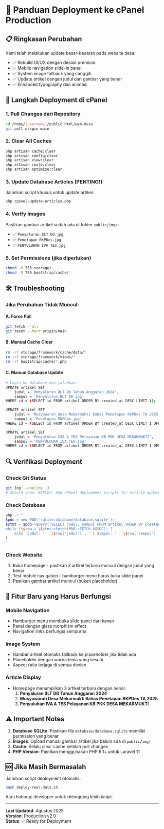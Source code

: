 # 🚀 Panduan Deployment ke cPanel Production

## 📋 Ringkasan Perubahan
Kami telah melakukan update besar-besaran pada website desa:
- ✅ Rebuild UI/UX dengan desain premium
- ✅ Mobile navigation slide-in panel
- ✅ System image fallback yang canggih
- ✅ Update artikel dengan judul dan gambar yang benar
- ✅ Enhanced typography dan animasi

## 🎯 Langkah Deployment di cPanel

### 1. Pull Changes dari Repository
```bash
cd /home/[username]/public_html/web-desa
git pull origin main
```

### 2. Clear All Caches
```bash
php artisan cache:clear
php artisan config:clear
php artisan view:clear
php artisan route:clear
php artisan optimize:clear
```

### 3. Update Database Articles (PENTING!)
Jalankan script khusus untuk update artikel:
```bash
php cpanel-update-articles.php
```

### 4. Verify Images
Pastikan gambar artikel sudah ada di folder `public/img/`:
- ✅ `Penyaluran BLT DD.jpg`
- ✅ `Penetapan RKPDes.jpg` 
- ✅ `PENYULUHAN IVA TES.jpg`

### 5. Set Permissions (jika diperlukan)
```bash
chmod -R 755 storage/
chmod -R 755 bootstrap/cache/
```

## 🛠️ Troubleshooting

### Jika Perubahan Tidak Muncul:

#### A. Force Pull
```bash
git fetch --all
git reset --hard origin/main
```

#### B. Manual Cache Clear
```bash
rm -rf storage/framework/cache/data/*
rm -rf storage/framework/views/*
rm -rf bootstrap/cache/*.php
```

#### C. Manual Database Update
```bash
# Login ke database dan jalankan:
UPDATE artikel SET 
    judul = 'Penyaluran BLT DD Tahun Anggaran 2024',
    sampul = 'Penyaluran BLT DD.jpg'
WHERE id = (SELECT id FROM artikel ORDER BY created_at DESC LIMIT 1);

UPDATE artikel SET 
    judul = 'Musyawarah Desa Mekarmukti Bahas Penetapan RKPDes TA 2025',
    sampul = 'Penetapan RKPDes.jpg'
WHERE id = (SELECT id FROM artikel ORDER BY created_at DESC LIMIT 1 OFFSET 1);

UPDATE artikel SET 
    judul = 'Penyuluhan IVA & TES Pelayanan KB PKK DESA MEKARMUKTI',
    sampul = 'PENYULUHAN IVA TES.jpg'
WHERE id = (SELECT id FROM artikel ORDER BY created_at DESC LIMIT 1 OFFSET 2);
```

## 🔍 Verifikasi Deployment

### Check Git Status
```bash
git log --oneline -3
# Should show: DEPLOY: Add cPanel deployment scripts for article updates
```

### Check Database
```bash
php -r "
$pdo = new PDO('sqlite:database/database.sqlite');
$stmt = $pdo->query('SELECT judul, sampul FROM artikel ORDER BY created_at DESC LIMIT 3');
while (\$row = \$stmt->fetch(PDO::FETCH_ASSOC)) {
    echo 'Judul: ' . \$row['judul'] . ' | Sampul: ' . \$row['sampul'] . PHP_EOL;
}
"
```

### Check Website
1. Buka homepage - pastikan 3 artikel terbaru muncul dengan judul yang benar
2. Test mobile navigation - hamburger menu harus buka slide panel
3. Pastikan gambar artikel muncul (bukan placeholder)

## 📱 Fitur Baru yang Harus Berfungsi

### Mobile Navigation
- Hamburger menu membuka slide panel dari kanan
- Panel dengan glass morphism effect
- Navigation links berfungsi sempurna

### Image System  
- Gambar artikel otomatis fallback ke placeholder jika tidak ada
- Placeholder dengan warna tema yang sesuai
- Aspect ratio terjaga di semua device

### Article Display
- Homepage menampilkan 3 artikel terbaru dengan benar:
  1. **Penyaluran BLT DD Tahun Anggaran 2024**
  2. **Musyawarah Desa Mekarmukti Bahas Penetapan RKPDes TA 2025**  
  3. **Penyuluhan IVA & TES Pelayanan KB PKK DESA MEKARMUKTI**

## ⚠️ Important Notes

1. **Database SQLite**: Pastikan file `database/database.sqlite` memiliki permission yang benar
2. **Images**: Upload manual gambar artikel jika belum ada di `public/img/`
3. **Cache**: Selalu clear cache setelah pull changes
4. **PHP Version**: Pastikan menggunakan PHP 8.1+ untuk Laravel 11

## 🆘 Jika Masih Bermasalah

Jalankan script deployment otomatis:
```bash
bash deploy-real-data.sh
```

Atau hubungi developer untuk debugging lebih lanjut.

---
**Last Updated**: Agustus 2025  
**Version**: Production v2.0  
**Status**: ✅ Ready for Deployment
